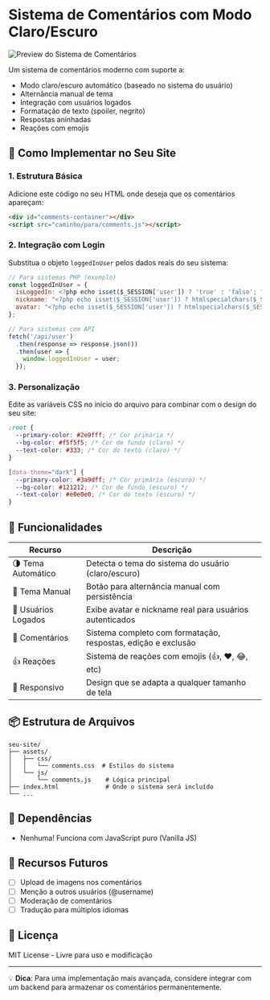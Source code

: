# Sistema de Comentários com Modo Claro/Escuro

![Preview do Sistema de Comentários](https://imgur.com/a/Hhu4Rjx)

Um sistema de comentários moderno com suporte a:
- Modo claro/escuro automático (baseado no sistema do usuário)
- Alternância manual de tema
- Integração com usuários logados
- Formatação de texto (spoiler, negrito)
- Respostas aninhadas
- Reações com emojis

## 🚀 Como Implementar no Seu Site

### 1. Estrutura Básica
Adicione este código no seu HTML onde deseja que os comentários apareçam:

```html
<div id="comments-container"></div>
<script src="caminho/para/comments.js"></script>
```

### 2. Integração com Login
Substitua o objeto `loggedInUser` pelos dados reais do seu sistema:

```javascript
// Para sistemas PHP (exemplo)
const loggedInUser = {
  isLoggedIn: <?php echo isset($_SESSION['user']) ? 'true' : 'false'; ?>,
  nickname: "<?php echo isset($_SESSION['user']) ? htmlspecialchars($_SESSION['user']['nickname']) : ''; ?>",
  avatar: "<?php echo isset($_SESSION['user']) ? htmlspecialchars($_SESSION['user']['avatar_url']) : ''; ?>"
};

// Para sistemas com API
fetch('/api/user')
  .then(response => response.json())
  .then(user => {
    window.loggedInUser = user;
  });
```

### 3. Personalização
Edite as variáveis CSS no início do arquivo para combinar com o design do seu site:

```css
:root {
  --primary-color: #2e9fff; /* Cor primária */
  --bg-color: #f5f5f5; /* Cor de fundo (claro) */
  --text-color: #333; /* Cor do texto (claro) */
}

[data-theme="dark"] {
  --primary-color: #3a9dff; /* Cor primária (escuro) */
  --bg-color: #121212; /* Cor de fundo (escuro) */
  --text-color: #e0e0e0; /* Cor do texto (escuro) */
}
```

## 🔧 Funcionalidades

| Recurso               | Descrição                                                                 |
|-----------------------|---------------------------------------------------------------------------|
| 🌗 Tema Automático    | Detecta o tema do sistema do usuário (claro/escuro)                       |
| 🎨 Tema Manual        | Botão para alternância manual com persistência                            |
| 👤 Usuários Logados   | Exibe avatar e nickname real para usuários autenticados                   |
| 💬 Comentários        | Sistema completo com formatação, respostas, edição e exclusão             |
| 👍 Reações            | Sistema de reações com emojis (👍, ❤️, 😂, etc)                          |
| 📱 Responsivo         | Design que se adapta a qualquer tamanho de tela                           |

## 📦 Estrutura de Arquivos

```
seu-site/
├── assets/
│   ├── css/
│   │   └── comments.css  # Estilos do sistema
│   └── js/
│       └── comments.js    # Lógica principal
├── index.html             # Onde o sistema será incluído
└── ...
```

## 📌 Dependências

- Nenhuma! Funciona com JavaScript puro (Vanilla JS)

## 🌟 Recursos Futuros

- [ ] Upload de imagens nos comentários
- [ ] Menção a outros usuários (@username)
- [ ] Moderação de comentários
- [ ] Tradução para múltiplos idiomas

## 📄 Licença

MIT License - Livre para uso e modificação

---

💡 **Dica**: Para uma implementação mais avançada, considere integrar com um backend para armazenar os comentários permanentemente.
